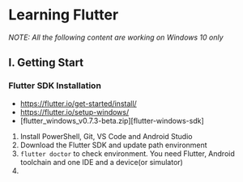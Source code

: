 
Learning Flutter
====

<em>NOTE: All the following content are working on Windows 10 only</em>

I. Getting Start
---

### Flutter SDK Installation

- https://flutter.io/get-started/install/
- https://flutter.io/setup-windows/
- [flutter_windows_v0.7.3-beta.zip][flutter-windows-sdk]

1. Install PowerShell, Git, VS Code and Android Studio
2. Download the Flutter SDK and update path environment
3. `flutter doctor` to check environment. You need Flutter, Android toolchain and one IDE and a device(or simulator)
4. 




[flutter-
windows-sdk]: https://storage.googleapis.com/flutter_infra/releases/beta/windows/flutter_windows_v0.7.3-beta.zip
<!--stackedit_data:
eyJoaXN0b3J5IjpbMTE4MzMyODE5OCwtMTU2MjgyNDQwNF19
-->